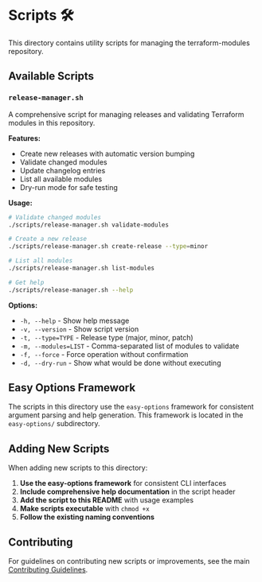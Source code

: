 # Scripts 🛠️

This directory contains utility scripts for managing the terraform-modules repository.

## Available Scripts

### `release-manager.sh`

A comprehensive script for managing releases and validating Terraform modules in this repository.

**Features:**

- Create new releases with automatic version bumping
- Validate changed modules
- Update changelog entries
- List all available modules
- Dry-run mode for safe testing

**Usage:**

```bash
# Validate changed modules
./scripts/release-manager.sh validate-modules

# Create a new release
./scripts/release-manager.sh create-release --type=minor

# List all modules
./scripts/release-manager.sh list-modules

# Get help
./scripts/release-manager.sh --help
```

**Options:**

- `-h, --help` - Show help message
- `-v, --version` - Show script version
- `-t, --type=TYPE` - Release type (major, minor, patch)
- `-m, --modules=LIST` - Comma-separated list of modules to validate
- `-f, --force` - Force operation without confirmation
- `-d, --dry-run` - Show what would be done without executing

## Easy Options Framework

The scripts in this directory use the `easy-options` framework for consistent argument parsing and help generation. This framework is located in the `easy-options/` subdirectory.

## Adding New Scripts

When adding new scripts to this directory:

1. **Use the easy-options framework** for consistent CLI interfaces
2. **Include comprehensive help documentation** in the script header
3. **Add the script to this README** with usage examples
4. **Make scripts executable** with `chmod +x`
5. **Follow the existing naming conventions**

## Contributing

For guidelines on contributing new scripts or improvements, see the main [Contributing Guidelines](../docs/CONTRIBUTING_GUIDELINES.md).
